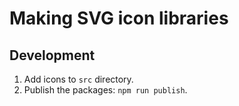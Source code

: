 # Making SVG icon libraries

## Development

1. Add icons to `src` directory.
2. Publish the packages: `npm run publish`.
